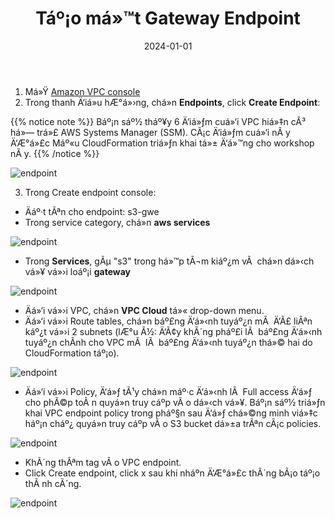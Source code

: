 ﻿---
title : "Táº¡o má»™t Gateway Endpoint"
date: "2024-01-01" 
weight : 1
chapter : false
pre : " <b> 5.3.1 </b> "
---

1. Má»Ÿ [Amazon VPC console](https://us-east-1.console.aws.amazon.com/vpc/home?region=us-east-1#Home:)
2. Trong thanh Ä‘iá»u hÆ°á»›ng, chá»n **Endpoints**, click **Create Endpoint**:

{{% notice note %}}
Báº¡n sáº½ tháº¥y 6 Ä‘iá»ƒm cuá»‘i VPC hiá»‡n cÃ³ há»— trá»£ AWS Systems Manager (SSM). CÃ¡c Ä‘iá»ƒm cuá»‘i nÃ y Ä‘Æ°á»£c Máº«u CloudFormation triá»ƒn khai tá»± Ä‘á»™ng cho workshop nÃ y.
{{% /notice %}}

![endpoint](/images/5-Workshop/5.3-S3-vpc/endpoints.png)

3. Trong Create endpoint console:
+ Äáº·t tÃªn cho endpoint: s3-gwe
+ Trong service category, chá»n **aws services**

![endpoint](/images/5-Workshop/5.3-S3-vpc/create-s3-gwe1.png)

+ Trong **Services**, gÃµ "s3" trong há»™p tÃ¬m kiáº¿m vÃ  chá»n dá»‹ch vá»¥ vá»›i loáº¡i **gateway**

![endpoint](/images/5-Workshop/5.3-S3-vpc/services.png)

+ Äá»‘i vá»›i VPC, chá»n **VPC Cloud** tá»« drop-down menu.
+ Äá»‘i vá»›i Route tables, chá»n báº£ng Ä‘á»‹nh tuyáº¿n mÃ  Ä‘Ã£ liÃªn káº¿t vá»›i 2 subnets (lÆ°u Ã½: Ä‘Ã¢y khÃ´ng pháº£i lÃ  báº£ng Ä‘á»‹nh tuyáº¿n chÃ­nh cho VPC mÃ  lÃ  báº£ng Ä‘á»‹nh tuyáº¿n thá»© hai do CloudFormation táº¡o).

![endpoint](/images/5-Workshop/5.3-S3-vpc/vpc.png)

+ Äá»‘i vá»›i Policy, Ä‘á»ƒ tÃ¹y chá»n máº·c Ä‘á»‹nh lÃ  Full access Ä‘á»ƒ cho phÃ©p toÃ n quyá»n truy cáº­p vÃ o dá»‹ch vá»¥. Báº¡n sáº½ triá»ƒn khai VPC endpoint policy trong pháº§n sau Ä‘á»ƒ chá»©ng minh viá»‡c háº¡n cháº¿ quyá»n truy cáº­p vÃ o S3 bucket dá»±a trÃªn cÃ¡c policies.

![endpoint](/images/5-Workshop/5.3-S3-vpc/policy.png)

+ KhÃ´ng thÃªm tag vÃ o VPC endpoint.
+ Click Create endpoint, click x sau khi nháº­n Ä‘Æ°á»£c thÃ´ng bÃ¡o táº¡o thÃ nh cÃ´ng.

![endpoint](/images/5-Workshop/5.3-S3-vpc/complete.png)

